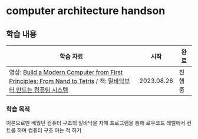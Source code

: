 # computer architecture handson

## 학습 내용

|학습 자료|시작|완료|
|------|---|---|
|영상: [Build a Modern Computer from First Principles: From Nand to Tetris](https://www.coursera.org/learn/build-a-computer) / 책: [밑바닥부터 만드는 컴퓨팅 시스템](https://product.kyobobook.co.kr/detail/S000201485097)|2023.08.26|진행 중|

### 학습 목적

이론으로만 배웠던 컴퓨터 구조의 밑바닥을 자체 프로그램을 통해 로우코드 레벨에서 컨트롤 하며 컴퓨터 구조 아는 척 하기
